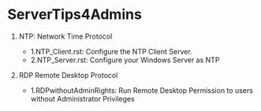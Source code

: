 # ServerTips4Admins

1. NTP:
   Network Time Protocol

   - 1.NTP_Client.rst: Configure the NTP Client Server.
   - 2.NTP_Server.rst: Configure your Windows Server as NTP

2. RDP
   Remote Desktop Protocol
   - 1.RDPwithoutAdminRights: Run Remote Desktop Permission to users without Administrator Privileges
